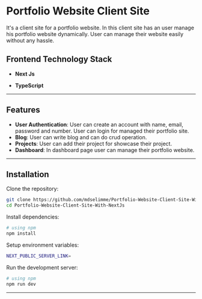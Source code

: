# Portfolio Website Client Site

It's a client site for a portfolio website. In this client site has an user manage his portfolio website dynamically. User can manage their website easily without any hassle.

## Frontend Technology Stack

- **Next Js**

- **TypeScript**

---

## Features

- **User Authentication**:
  User can create an account with name, email, password and number. User can login for managed their portfolio site.
- **Blog**:
  User can write blog and can do crud operation.
- **Projects**:
  User can add their project for showcase their project.
- **Dashboard**:
  In dashboard page user can manage their portfolio website.

---

## Installation

Clone the repository:

```bash
git clone https://github.com/mdselimme/Portfolio-Website-Client-Site-With-NextJs.git
cd Portfolio-Website-Client-Site-With-NextJs
```

Install dependencies:

```bash
# using npm
npm install
```

Setup environment variables:

```bash
NEXT_PUBLIC_SERVER_LINK=
```

Run the development server:

```bash
# using npm
npm run dev
```

---
